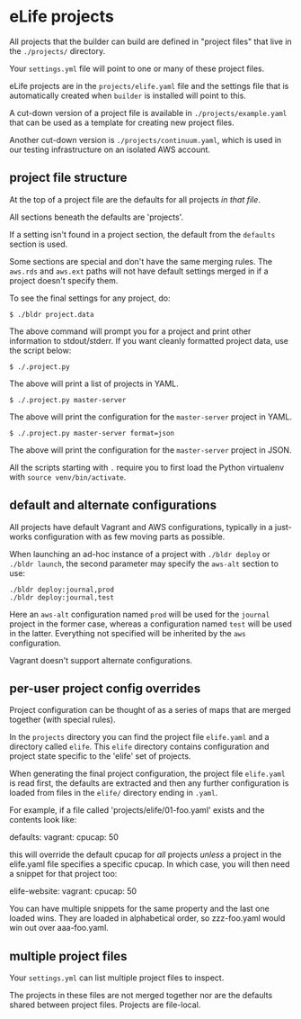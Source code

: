 # eLife projects

All projects that the builder can build are defined in "project files" that live
in the `./projects/` directory.

Your `settings.yml` file will point to one or many of these project files.

eLife projects are in the `projects/elife.yaml` file and the settings file that
is automatically created when `builder` is installed will point to this. 

A cut-down version of a project file is available in `./projects/example.yaml`
that can be used as a template for creating new project files.

Another cut-down version is `./projects/continuum.yaml`, which is used in our testing infrastructure on an isolated AWS account.

## project file structure

At the top of a project file are the defaults for all projects *in that file*.

All sections beneath the defaults are 'projects'.

If a setting isn't found in a project section, the default from the `defaults` 
section is used.

Some sections are special and don't have the same merging rules. The `aws.rds` 
and `aws.ext` paths will not have default settings merged in if a project doesn't
specify them.

To see the final settings for any project, do:

    $ ./bldr project.data

The above command will prompt you for a project and print other information to 
stdout/stderr. If you want cleanly formatted project data, use the script below:

    $ ./.project.py
    
The above will print a list of projects in YAML.

    $ ./.project.py master-server
    
The above will print the configuration for the `master-server` project in YAML.

    $ ./.project.py master-server format=json
    
The above will print the configuration for the `master-server` project in JSON.

All the scripts starting with `.` require you to first load the Python virtualenv with `source venv/bin/activate`.

## default and alternate configurations

All projects have default Vagrant and AWS configurations, typically in a 
just-works configuration with as few moving parts as possible.

When launching an ad-hoc instance of a project with `./bldr deploy` or `./bldr launch`, the second parameter may specify the `aws-alt` section to use:

    ./bldr deploy:journal,prod
    ./bldr deploy:journal,test

Here an `aws-alt` configuration named `prod` will be used for the `journal` project in the former case, whereas a configuration named `test` will be used in the latter. Everything not specified will be inherited by the `aws` configuration.

Vagrant doesn't support alternate configurations.

## per-user project config overrides

Project configuration can be thought of as a series of maps that are merged 
together (with special rules).

In the `projects` directory you can find the project file `elife.yaml` and a 
directory called `elife`. This `elife` directory contains configuration and 
project state specific to the 'elife' set of projects.

When generating the final project configuration, the project file `elife.yaml` 
is read first, the defaults are extracted and then any further configuration is 
loaded from files in the `elife/` directory ending in `.yaml`.

For example, if a file called 'projects/elife/01-foo.yaml' exists and the 
contents look like:

defaults:
    vagrant:
        cpucap: 50

this will override the default cpucap for *all* projects *unless* a
project in the elife.yaml file specifies a specific cpucap. In which
case, you will then need a snippet for that project too:

elife-website:
    vagrant:
        cpucap: 50

You can have multiple snippets for the same property and the last one
loaded wins. They are loaded in alphabetical order, so zzz-foo.yaml
would win out over aaa-foo.yaml.

## multiple project files

Your `settings.yml` can list multiple project files to inspect. 

The projects in these files are not merged together nor are the defaults shared 
between project files. Projects are file-local.


